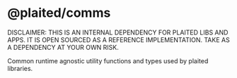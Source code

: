 # @plaited/comms

DISCLAIMER: THIS IS AN INTERNAL DEPENDENCY FOR PLAITED LIBS AND APPS. IT IS OPEN SOURCED AS A REFERENCE IMPLEMENTATION. TAKE AS A DEPENDENCY AT YOUR OWN RISK.

Common runtime agnostic utility functions and types used by plaited libraries.
